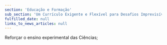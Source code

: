 ```yaml
---
section: 'Educação e Formação'
sub_section: 'Um Currículo Exigente e Flexível para Desafios Imprevisíveis'
fulfilled_date: null
links_to_news_articles: null
---
```


Reforçar o ensino experimental das Ciências;